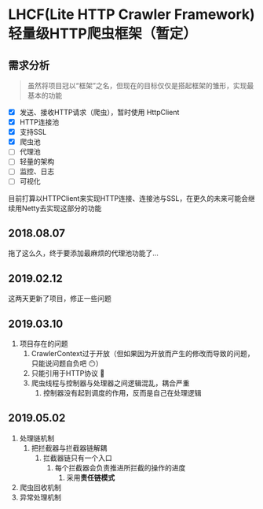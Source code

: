 # LHCF(Lite HTTP Crawler Framework)轻量级HTTP爬虫框架（暂定）

## 需求分析

> 虽然将项目冠以“框架”之名，但现在的目标仅仅是搭起框架的雏形，实现最基本的功能

- [x] 发送、接收HTTP请求（爬虫），暂时使用 HttpClient
- [x] HTTP连接池
- [x] 支持SSL
- [x] 爬虫池
- [ ] 代理池
- [ ] 轻量的架构
- [ ] 监控、日志
- [ ] 可视化

目前打算以HTTPClient来实现HTTP连接、连接池与SSL，在更久的未来可能会继续用Netty去实现这部分的功能

## 2018.08.07

拖了这么久，终于要添加最麻烦的代理池功能了...

## 2019.02.12

这两天更新了项目，修正一些问题

## 2019.03.10

1. 项目存在的问题
   1. CrawlerContext过于开放（但如果因为开放而产生的修改而导致的问题，只能说问题自负吧 😶）
   2. 只能引用于HTTP协议 🐔
   3. 爬虫线程与控制器与处理器之间逻辑混乱，耦合严重
      1. 控制器没有起到调度的作用，反而是自己在处理逻辑

## 2019.05.02

1. 处理链机制
   1. 把拦截器与拦截器链解耦
      1. 拦截器链只有一个入口
         1. 每个拦截器会负责推进所拦截的操作的进度
            1. 采用**责任链模式**
2. 爬虫回收机制
3. 异常处理机制